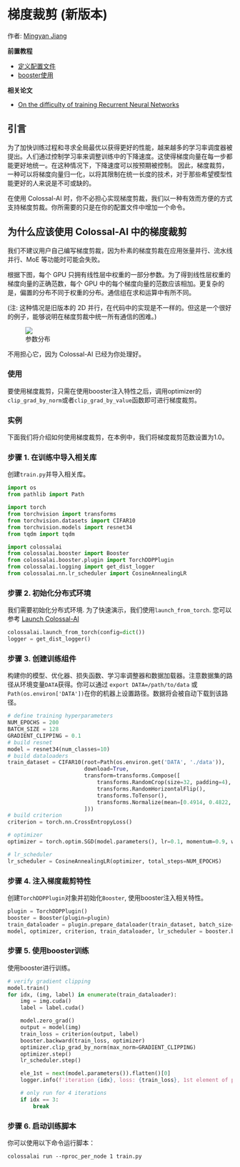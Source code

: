 # 梯度裁剪 (新版本)

作者: [Mingyan Jiang](https://github.com/jiangmingyan)

**前置教程**
- [定义配置文件](../basics/define_your_config.md)
- [booster使用](../basics/booster_api.md)

**相关论文**
- [On the difficulty of training Recurrent Neural Networks](https://arxiv.org/abs/1211.5063)

## 引言

为了加快训练过程和寻求全局最优以获得更好的性能，越来越多的学习率调度器被提出。人们通过控制学习率来调整训练中的下降速度。这使得梯度向量在每一步都能更好地统一。在这种情况下，下降速度可以按预期被控制。
因此，梯度裁剪，一种可以将梯度向量归一化，以将其限制在统一长度的技术，对于那些希望模型性能更好的人来说是不可或缺的。

在使用 Colossal-AI 时，你不必担心实现梯度剪裁，我们以一种有效而方便的方式支持梯度剪裁。你所需要的只是在你的配置文件中增加一个命令。

## 为什么应该使用 Colossal-AI 中的梯度裁剪

我们不建议用户自己编写梯度剪裁，因为朴素的梯度剪裁在应用张量并行、流水线并行、MoE 等功能时可能会失败。

根据下图，每个 GPU 只拥有线性层中权重的一部分参数。为了得到线性层权重的梯度向量的正确范数，每个 GPU 中的每个梯度向量的范数应该相加。更复杂的是，偏置的分布不同于权重的分布。通信组在求和运算中有所不同。

(注: 这种情况是旧版本的 2D 并行，在代码中的实现是不一样的。但这是一个很好的例子，能够说明在梯度剪裁中统一所有通信的困难。)

<figure style={{textAlign: "center"}}>
<img src="https://s2.loli.net/2022/01/28/KXiJPHt3Dum82cA.png"/>
<figcaption>参数分布</figcaption>
</figure>

不用担心它，因为 Colossal-AI 已经为你处理好。

### 使用
要使用梯度裁剪，只需在使用booster注入特性之后，调用optimizer的`clip_grad_by_norm`或者`clip_grad_by_value`函数即可进行梯度裁剪。

### 实例

下面我们将介绍如何使用梯度裁剪，在本例中，我们将梯度裁剪范数设置为1.0。

### 步骤 1. 在训练中导入相关库
创建`train.py`并导入相关库。

```python
import os
from pathlib import Path

import torch
from torchvision import transforms
from torchvision.datasets import CIFAR10
from torchvision.models import resnet34
from tqdm import tqdm

import colossalai
from colossalai.booster import Booster
from colossalai.booster.plugin import TorchDDPPlugin
from colossalai.logging import get_dist_logger
from colossalai.nn.lr_scheduler import CosineAnnealingLR
```

### 步骤 2. 初始化分布式环境
我们需要初始化分布式环境. 为了快速演示，我们使用`launch_from_torch`. 您可以参考 [Launch Colossal-AI](../basics/launch_colossalai.md)

```python
colossalai.launch_from_torch(config=dict())
logger = get_dist_logger()
```

### 步骤 3. 创建训练组件

构建你的模型、优化器、损失函数、学习率调整器和数据加载器。注意数据集的路径从环境变量`DATA`获得。你可以通过 `export DATA=/path/to/data` 或 `Path(os.environ['DATA'])`在你的机器上设置路径。数据将会被自动下载到该路径。
```python
# define training hyperparameters
NUM_EPOCHS = 200
BATCH_SIZE = 128
GRADIENT_CLIPPING = 0.1
# build resnet
model = resnet34(num_classes=10)
# build dataloaders
train_dataset = CIFAR10(root=Path(os.environ.get('DATA', './data')),
                        download=True,
                        transform=transforms.Compose([
                            transforms.RandomCrop(size=32, padding=4),
                            transforms.RandomHorizontalFlip(),
                            transforms.ToTensor(),
                            transforms.Normalize(mean=[0.4914, 0.4822, 0.4465], std=[0.2023, 0.1994, 0.2010]),
                        ]))
# build criterion
criterion = torch.nn.CrossEntropyLoss()

# optimizer
optimizer = torch.optim.SGD(model.parameters(), lr=0.1, momentum=0.9, weight_decay=5e-4)

# lr_scheduler
lr_scheduler = CosineAnnealingLR(optimizer, total_steps=NUM_EPOCHS)

```
### 步骤 4. 注入梯度裁剪特性

创建`TorchDDPPlugin`对象并初始化`Booster`, 使用booster注入相关特性。
```python
plugin = TorchDDPPlugin()
booster = Booster(plugin=plugin)
train_dataloader = plugin.prepare_dataloader(train_dataset, batch_size=BATCH_SIZE, shuffle=True, drop_last=True)
model, optimizer, criterion, train_dataloader, lr_scheduler = booster.boost(model,optimizer, criterion,train_dataloader, lr_scheduler)

```

### 步骤 5. 使用booster训练
使用booster进行训练。
```python
# verify gradient clipping
model.train()
for idx, (img, label) in enumerate(train_dataloader):
    img = img.cuda()
    label = label.cuda()

    model.zero_grad()
    output = model(img)
    train_loss = criterion(output, label)
    booster.backward(train_loss, optimizer)
    optimizer.clip_grad_by_norm(max_norm=GRADIENT_CLIPPING)
    optimizer.step()
    lr_scheduler.step()

    ele_1st = next(model.parameters()).flatten()[0]
    logger.info(f'iteration {idx}, loss: {train_loss}, 1st element of parameters: {ele_1st.item()}')

    # only run for 4 iterations
    if idx == 3:
        break
```

### 步骤 6. 启动训练脚本
你可以使用以下命令运行脚本：

```shell
colossalai run --nproc_per_node 1 train.py
```
<!-- doc-test-command: torchrun --standalone --nproc_per_node=1 gradient_clipping_with_booster.py  -->
